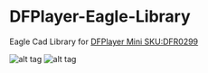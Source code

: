 # DFPlayer-Eagle-Library
Eagle Cad Library for [DFPlayer Mini SKU:DFR0299](http://www.dfrobot.com/wiki/index.php/DFPlayer_Mini_SKU:DFR0299)

![alt tag](https://github.com/inflop/DFPlayer-Eagle-Library/blob/master/symbol.png)
![alt tag](https://github.com/inflop/DFPlayer-Eagle-Library/blob/master/package.png)
